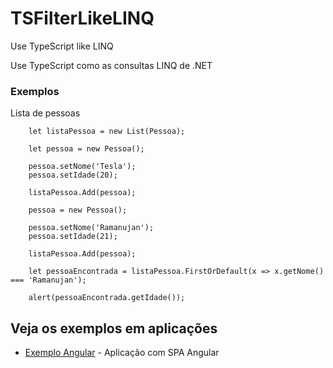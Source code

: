 # TSFilterLikeLINQ
Use TypeScript like LINQ

Use TypeScript como as consultas LINQ de .NET

### Exemplos

Lista de pessoas

```
    let listaPessoa = new List(Pessoa);

    let pessoa = new Pessoa();

    pessoa.setNome('Tesla');
    pessoa.setIdade(20);

    listaPessoa.Add(pessoa);

    pessoa = new Pessoa();

    pessoa.setNome('Ramanujan');
    pessoa.setIdade(21);

    listaPessoa.Add(pessoa);

    let pessoaEncontrada = listaPessoa.FirstOrDefault(x => x.getNome() === 'Ramanujan');

    alert(pessoaEncontrada.getIdade());
```

## Veja os exemplos em aplicações

* [Exemplo Angular](https://github.com/HitaloDeAraujo/TSFilterLikeLINQ/tree/master/Example/ListApp) - Aplicação com SPA Angular










